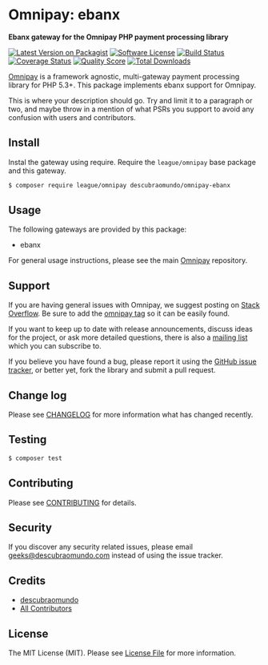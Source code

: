 # Omnipay: ebanx

**Ebanx gateway for the Omnipay PHP payment processing library**

[![Latest Version on Packagist](https://img.shields.io/packagist/v/descubraomundo/omnipay-ebanx.svg?style=flat-square)](https://packagist.org/packages/descubraomundo/omnipay-ebanx)
[![Software License](https://img.shields.io/badge/license-MIT-brightgreen.svg?style=flat-square)](LICENSE.md)
[![Build Status](https://img.shields.io/travis/descubraomundo/omnipay-ebanx/master.svg?style=flat-square)](https://travis-ci.org/descubraomundo/omnipay-ebanx)
[![Coverage Status](https://img.shields.io/scrutinizer/coverage/g/descubraomundo/omnipay-ebanx.svg?style=flat-square)](https://scrutinizer-ci.com/g/descubraomundo/omnipay-ebanx/code-structure)
[![Quality Score](https://img.shields.io/scrutinizer/g/descubraomundo/omnipay-ebanx.svg?style=flat-square)](https://scrutinizer-ci.com/g/descubraomundo/omnipay-ebanx)
[![Total Downloads](https://img.shields.io/packagist/dt/descubraomundo/omnipay-ebanx.svg?style=flat-square)](https://packagist.org/packages/descubraomundo/omnipay-ebanx)


[Omnipay](https://github.com/thephpleague/omnipay) is a framework agnostic, multi-gateway payment
processing library for PHP 5.3+. This package implements ebanx support for Omnipay.

This is where your description should go. Try and limit it to a paragraph or two, and maybe throw in a mention of what
PSRs you support to avoid any confusion with users and contributors.

## Install

Instal the gateway using require. Require the `league/omnipay` base package and this gateway.

``` bash
$ composer require league/omnipay descubraomundo/omnipay-ebanx
```

## Usage

The following gateways are provided by this package:

 * ebanx

For general usage instructions, please see the main [Omnipay](https://github.com/thephpleague/omnipay) repository.

## Support

If you are having general issues with Omnipay, we suggest posting on
[Stack Overflow](http://stackoverflow.com/). Be sure to add the
[omnipay tag](http://stackoverflow.com/questions/tagged/omnipay) so it can be easily found.

If you want to keep up to date with release announcements, discuss ideas for the project,
or ask more detailed questions, there is also a [mailing list](https://groups.google.com/forum/#!forum/omnipay) which
you can subscribe to.

If you believe you have found a bug, please report it using the [GitHub issue tracker](https://github.com/descubraomundo/omnipay-ebanx/issues),
or better yet, fork the library and submit a pull request.

## Change log

Please see [CHANGELOG](CHANGELOG.md) for more information what has changed recently.

## Testing

``` bash
$ composer test
```

## Contributing

Please see [CONTRIBUTING](CONTRIBUTING.md) for details.

## Security

If you discover any security related issues, please email geeks@descubraomundo.com instead of using the issue tracker.

## Credits

- [descubraomundo](https://github.com/descubraomundo)
- [All Contributors](../../contributors)

## License

The MIT License (MIT). Please see [License File](LICENSE.md) for more information.
